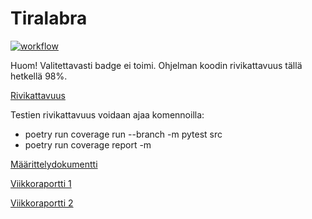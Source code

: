 # Tiralabra

[![workflow](https://github.com/Dhkj/Tiralabra/actions/workflows/main.yml/badge.svg)](https://github.com/Dhkj/Tiralabra/actions)

Huom! Valitettavasti badge ei toimi. Ohjelman koodin rivikattavuus tällä hetkellä 98%.

[Rivikattavuus](https://app.codecov.io/gh/Dhkj/Tiralabra)

Testien rivikattavuus voidaan ajaa komennoilla:
- poetry run coverage run --branch -m pytest src
- poetry run coverage report -m

[Määrittelydokumentti](https://github.com/Dhkj/Tiralabra/blob/main/Documentation/M%C3%A4%C3%A4rittelydokumentti)

[Viikkoraportti 1](https://github.com/Dhkj/Tiralabra/blob/main/Documentation/Viikkoraportti%201)

[Viikkoraportti 2](https://github.com/Dhkj/Tiralabra/blob/main/Documentation/Viikkoraportti%202)

